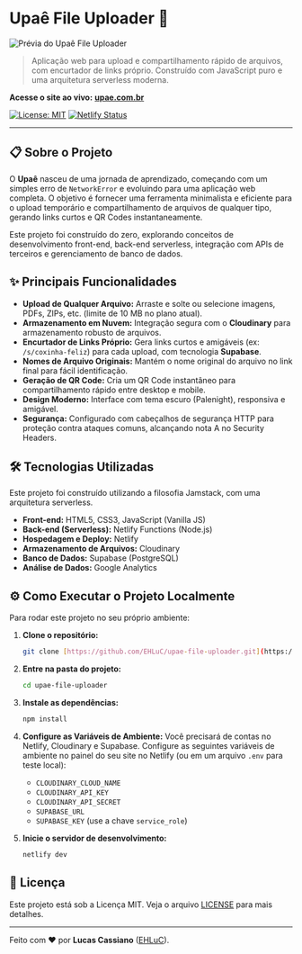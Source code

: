 # Upaê File Uploader 🚀

![Prévia do Upaê File Uploader](https://upae.com.br/social-preview.png)

> Aplicação web para upload e compartilhamento rápido de arquivos, com encurtador de links próprio. Construído com JavaScript puro e uma arquitetura serverless moderna.

**Acesse o site ao vivo:** **[upae.com.br](https://upae.com.br/)**

[![License: MIT](https://img.shields.io/badge/License-MIT-yellow.svg)](https://opensource.org/licenses/MIT)
[![Netlify Status](https://api.netlify.com/api/v1/badges/SEU_BADGE_ID_AQUI/deploy-status)](https://app.netlify.com/sites/ehluc/deploys)

---

## 📋 Sobre o Projeto

O **Upaê** nasceu de uma jornada de aprendizado, começando com um simples erro de `NetworkError` e evoluindo para uma aplicação web completa. O objetivo é fornecer uma ferramenta minimalista e eficiente para o upload temporário e compartilhamento de arquivos de qualquer tipo, gerando links curtos e QR Codes instantaneamente.

Este projeto foi construído do zero, explorando conceitos de desenvolvimento front-end, back-end serverless, integração com APIs de terceiros e gerenciamento de banco de dados.

## ✨ Principais Funcionalidades

- **Upload de Qualquer Arquivo:** Arraste e solte ou selecione imagens, PDFs, ZIPs, etc. (limite de 10 MB no plano atual).
- **Armazenamento em Nuvem:** Integração segura com o **Cloudinary** para armazenamento robusto de arquivos.
- **Encurtador de Links Próprio:** Gera links curtos e amigáveis (ex: `/s/coxinha-feliz`) para cada upload, com tecnologia **Supabase**.
- **Nomes de Arquivo Originais:** Mantém o nome original do arquivo no link final para fácil identificação.
- **Geração de QR Code:** Cria um QR Code instantâneo para compartilhamento rápido entre desktop e mobile.
- **Design Moderno:** Interface com tema escuro (Palenight), responsiva e amigável.
- **Segurança:** Configurado com cabeçalhos de segurança HTTP para proteção contra ataques comuns, alcançando nota A no Security Headers.

## 🛠️ Tecnologias Utilizadas

Este projeto foi construído utilizando a filosofia Jamstack, com uma arquitetura serverless.

- **Front-end:** HTML5, CSS3, JavaScript (Vanilla JS)
- **Back-end (Serverless):** Netlify Functions (Node.js)
- **Hospedagem e Deploy:** Netlify
- **Armazenamento de Arquivos:** Cloudinary
- **Banco de Dados:** Supabase (PostgreSQL)
- **Análise de Dados:** Google Analytics

## ⚙️ Como Executar o Projeto Localmente

Para rodar este projeto no seu próprio ambiente:

1.  **Clone o repositório:**
    ```bash
    git clone [https://github.com/EHLuC/upae-file-uploader.git](https://github.com/EHLuC/upae-file-uploader.git)
    ```
2.  **Entre na pasta do projeto:**
    ```bash
    cd upae-file-uploader
    ```
3.  **Instale as dependências:**
    ```bash
    npm install
    ```
4.  **Configure as Variáveis de Ambiente:**
    Você precisará de contas no Netlify, Cloudinary e Supabase. Configure as seguintes variáveis de ambiente no painel do seu site no Netlify (ou em um arquivo `.env` para teste local):

    - `CLOUDINARY_CLOUD_NAME`
    - `CLOUDINARY_API_KEY`
    - `CLOUDINARY_API_SECRET`
    - `SUPABASE_URL`
    - `SUPABASE_KEY` (use a chave `service_role`)

5.  **Inicie o servidor de desenvolvimento:**
    ```bash
    netlify dev
    ```

## 📄 Licença

Este projeto está sob a Licença MIT. Veja o arquivo [LICENSE](LICENSE) para mais detalhes.

---

Feito com ❤️ por **Lucas Cassiano** ([EHLuC](https://github.com/EHLuC)).
